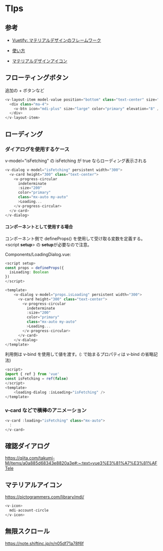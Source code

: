# TIps

## 参考

- [Vuetify: マテリアルデザインのフレームワーク](https://vuetifyjs.com/ja/getting-started/installation/#section-30a430f330b930c830fc30eb)

- [使い方](https://zenn.dev/bbled/books/vuetify3_book/viewer/sec1_2)

- [マテリアルデザインアイコン](https://pictogrammers.com/library/mdi/)

## フローティングボタン

追加の + ボタンなど

```ts
<v-layout-item model-value position="bottom" class="text-center" size="88">
  <div class="ma-4">
    <v-btn icon="mdi-plus" size="large" color="primary" elevation="8" />
  </div>
</v-layout-item>
```

## ローディング

### ダイアログを使用するケース

v-model="isFetching" の isFetching が true ならローディング表示される

```ts
<v-dialog v-model="isFetching" persistent width="300">
  <v-card height="300" class="text-center">
    <v-progress-circular
      indeterminate
      :size="200"
      color="primary"
      class="mx-auto my-auto"
      >Loading...
    </v-progress-circular>
  </v-card>
</v-dialog>
```

#### コンポーネントとして使用する場合

コンポーネント側で defineProps() を使用して受け取る変数を定義する。  
&lt;script **setup**&gt; の **setup**が必要なので注意。

Components/LoadingDialog.vue:

```ts
<script setup>
const props = defineProps({
  isLoading: Boolean
})
</script>

<template>
    <v-dialog v-model="props.isLoading" persistent width="300">
      <v-card height="300" class="text-center">
        <v-progress-circular
          indeterminate
          :size="200"
          color="primary"
          class="mx-auto my-auto"
          >Loading...
        </v-progress-circular>
      </v-card>
    </v-dialog>
</template>
```

利用側は v-bind を使用して値を渡す。(: で始まるプロパティは v-bind の省略記法)

```ts
<script>
import { ref } from 'vue'
const isFetching = ref(false)
</script>
<template>
    <loading-dialog :isLoading="isFetching" />
</template>
```

### v-card などで横棒のアニメーション

```ts
<v-card :loading="isFetching" class="mx-auto">
　：
</v-card>
```

## 確認ダイアログ

https://qiita.com/takumi-M/items/a0a885d68343e8820a3e#:~:text=vue3%E3%81%A7%E3%81%AFTele

## マテリアルアイコン

https://pictogrammers.com/library/mdi/

```ts
<v-icon>
  mdi-account-circle
</v-icon>
```

## 無限スクロール

https://note.shiftinc.jp/n/n05df71a78f6f
